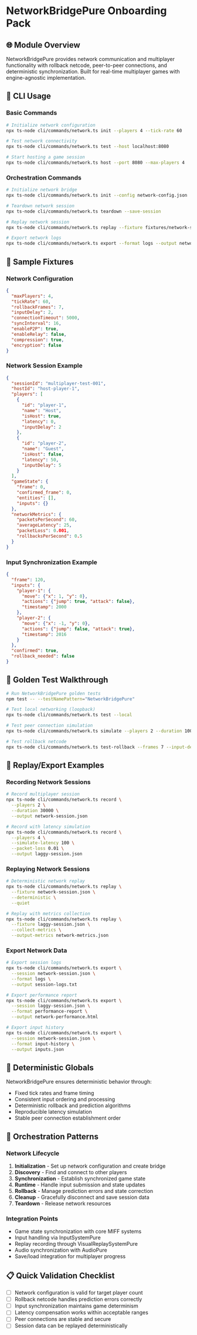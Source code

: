 # NetworkBridgePure Onboarding Pack

## 🌐 Module Overview
NetworkBridgePure provides network communication and multiplayer functionality with rollback netcode, peer-to-peer connections, and deterministic synchronization. Built for real-time multiplayer games with engine-agnostic implementation.

## 🚀 CLI Usage

### Basic Commands
```bash
# Initialize network configuration
npx ts-node cli/commands/network.ts init --players 4 --tick-rate 60

# Test network connectivity
npx ts-node cli/commands/network.ts test --host localhost:8080

# Start hosting a game session
npx ts-node cli/commands/network.ts host --port 8080 --max-players 4
```

### Orchestration Commands
```bash
# Initialize network bridge
npx ts-node cli/commands/network.ts init --config network-config.json

# Teardown network session
npx ts-node cli/commands/network.ts teardown --save-session

# Replay network session
npx ts-node cli/commands/network.ts replay --fixture fixtures/network-session.json --quiet

# Export network logs
npx ts-node cli/commands/network.ts export --format logs --output network-logs.json
```

## 📁 Sample Fixtures

### Network Configuration
```json
{
  "maxPlayers": 4,
  "tickRate": 60,
  "rollbackFrames": 7,
  "inputDelay": 2,
  "connectionTimeout": 5000,
  "syncInterval": 16,
  "enableP2P": true,
  "enableRelay": false,
  "compression": true,
  "encryption": false
}
```

### Network Session Example
```json
{
  "sessionId": "multiplayer-test-001",
  "hostId": "host-player-1",
  "players": [
    {
      "id": "player-1",
      "name": "Host",
      "isHost": true,
      "latency": 0,
      "inputDelay": 2
    },
    {
      "id": "player-2", 
      "name": "Guest",
      "isHost": false,
      "latency": 50,
      "inputDelay": 5
    }
  ],
  "gameState": {
    "frame": 0,
    "confirmed_frame": 0,
    "entities": [],
    "inputs": {}
  },
  "networkMetrics": {
    "packetsPerSecond": 60,
    "averageLatency": 25,
    "packetLoss": 0.001,
    "rollbacksPerSecond": 0.5
  }
}
```

### Input Synchronization Example
```json
{
  "frame": 120,
  "inputs": {
    "player-1": {
      "move": {"x": 1, "y": 0},
      "actions": {"jump": true, "attack": false},
      "timestamp": 2000
    },
    "player-2": {
      "move": {"x": -1, "y": 0},
      "actions": {"jump": false, "attack": true},
      "timestamp": 2016
    }
  },
  "confirmed": true,
  "rollback_needed": false
}
```

## 🧪 Golden Test Walkthrough

```bash
# Run NetworkBridgePure golden tests
npm test -- --testNamePattern="NetworkBridgePure"

# Test local networking (loopback)
npx ts-node cli/commands/network.ts test --local

# Test peer connection simulation
npx ts-node cli/commands/network.ts simulate --players 2 --duration 10000

# Test rollback netcode
npx ts-node cli/commands/network.ts test-rollback --frames 7 --input-delay 3
```

## 🔄 Replay/Export Examples

### Recording Network Sessions
```bash
# Record multiplayer session
npx ts-node cli/commands/network.ts record \
  --players 2 \
  --duration 30000 \
  --output network-session.json

# Record with latency simulation
npx ts-node cli/commands/network.ts record \
  --players 4 \
  --simulate-latency 100 \
  --packet-loss 0.01 \
  --output laggy-session.json
```

### Replaying Network Sessions
```bash
# Deterministic network replay
npx ts-node cli/commands/network.ts replay \
  --fixture network-session.json \
  --deterministic \
  --quiet

# Replay with metrics collection
npx ts-node cli/commands/network.ts replay \
  --fixture laggy-session.json \
  --collect-metrics \
  --output-metrics network-metrics.json
```

### Export Network Data
```bash
# Export session logs
npx ts-node cli/commands/network.ts export \
  --session network-session.json \
  --format logs \
  --output session-logs.txt

# Export performance report
npx ts-node cli/commands/network.ts export \
  --session laggy-session.json \
  --format performance-report \
  --output network-performance.html

# Export input history
npx ts-node cli/commands/network.ts export \
  --session network-session.json \
  --format input-history \
  --output inputs.json
```

## 🎯 Deterministic Globals

NetworkBridgePure ensures deterministic behavior through:
- Fixed tick rates and frame timing
- Consistent input ordering and processing
- Deterministic rollback and prediction algorithms
- Reproducible latency simulation
- Stable peer connection establishment order

## 🔗 Orchestration Patterns

### Network Lifecycle
1. **Initialization** - Set up network configuration and create bridge
2. **Discovery** - Find and connect to other players
3. **Synchronization** - Establish synchronized game state
4. **Runtime** - Handle input submission and state updates
5. **Rollback** - Manage prediction errors and state correction
6. **Cleanup** - Gracefully disconnect and save session data
7. **Teardown** - Release network resources

### Integration Points
- Game state synchronization with core MIFF systems
- Input handling via InputSystemPure
- Replay recording through VisualReplaySystemPure
- Audio synchronization with AudioPure
- Save/load integration for multiplayer progress

## 📋 Quick Validation Checklist
- [ ] Network configuration is valid for target player count
- [ ] Rollback netcode handles prediction errors correctly
- [ ] Input synchronization maintains game determinism
- [ ] Latency compensation works within acceptable ranges
- [ ] Peer connections are stable and secure
- [ ] Session data can be replayed deterministically